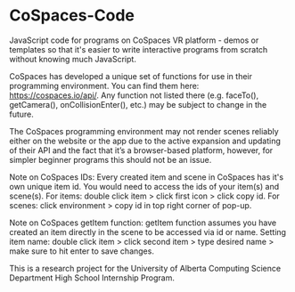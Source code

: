 # CoSpaces-Code
JavaScript code for programs on CoSpaces VR platform - demos or templates so that it's easier to write interactive programs from scratch without knowing much JavaScript.

CoSpaces has developed a unique set of functions for use in their programming environment. You can find them here: https://cospaces.io/api/. Any function not listed there (e.g. faceTo(), getCamera(), onCollisionEnter(), etc.) may be subject to change in the future. 

The CoSpaces programming environment may not render scenes reliably either on the website or the app due to the active expansion and updating of their API and the fact that it’s a browser-based platform, however, for simpler beginner programs this should not be an issue.

Note on CoSpaces IDs:
Every created item and scene in CoSpaces has it's own unique item id.
You would need to access the ids of your item(s) and scene(s).
For items: double click item > click first icon > click copy id.
For scenes: click environment > copy id in top right corner of pop-up.

Note on CoSpaces getItem function:
getItem function assumes you have created an item directly in the scene to be accessed via id or name.
Setting item name: double click item > click second item > type desired name > make sure to hit enter to save changes.

This is a research project for the University of Alberta Computing Science Department High School Internship Program.
